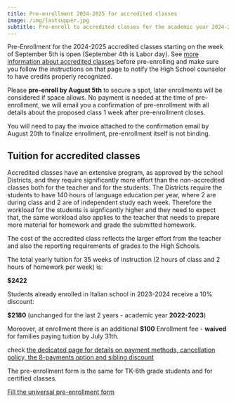 ```yaml
---
title: Pre-enrollment 2024-2025 for accredited classes
image: /img/lastsupper.jpg
subtitle: Pre-enroll to accredited classes for the academic year 2024-2025
---
```


Pre-Enrollment for the 2024-2025 accredited classes starting on the week of September 5th is open (September 4th is Labor day).
See [more information about accredited classes](/accredited-classes) before pre-enrolling and make sure you follow the instructions on that page to notify the High School counselor to have credits properly recognized.

Please **pre-enroll by August 5th** to secure a spot, later enrollments will be considered if space allows.
No payment is needed at the time of pre-enrollment, we will email you a confirmation of pre-enrollment with all details about the proposed class 1 week after pre-enrollment closes.

You will need to pay the invoice attached to the confirmation email by August 20th to finalize enrollment, pre-enrollment itself is not binding.

## Tuition for accredited classes

Accredited classes have an extensive program, as approved by the school Districts, and they require significantly more effort than the non-accredited classes both for the teacher and for the students.
The Districts require the students to have 140 hours of language education per year, where 2 are during class and 2 are of independent study each week.
Therefore the workload for the students is signficantly higher and they need to expect that, the same workload also applies to the teacher that needs to prepare more material for homework and grade the submitted homework.

The cost of the accredited class reflects the larger effort from the teacher and also the reporting requirements of grades to the High Schools.

The total yearly tuition for 35 weeks of instruction (2 hours of class and 2 hours of homework per week) is:

**$2422**

Students already enrolled in Italian school in 2023-2024 receive a 10% discount:

**$2180** (unchanged for the last 2 years - academic year **2022-2023**)

Moreover, at enrollment there is an additional **$100** Enrollment fee - **waived** for families paying tuition by July 31th.

check [the dedicated page for details on payment methods, cancellation policy, the 8-payments option and sibling discount](/tuition-payment)

The pre-enrollment form is the same for TK-6th grade students and for certified classes.

<div class="tc">
<a href="https://docs.google.com/forms/d/e/1FAIpQLSd4sac0Y2wdTd9gm2AF1Y9uuVPPyJzHfHEphJPA1iYPkrP43g/viewform?usp=sf_link" class="btn raise">Fill the universal pre-enrollment form</a>
</div>
